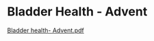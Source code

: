 # Bladder Health - Advent

[Bladder health- Advent.pdf](Bladder%20Health%20-%20Advent%2054afa3e081494889b17b0994f60bb1d9/Bladder_health-_Advent.pdf)